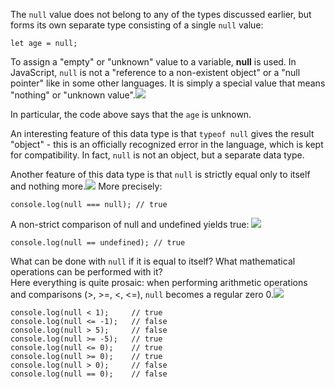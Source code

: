 The `null` value does not belong to any of the types discussed earlier, but forms its own separate type consisting of a single `null` value:
```
let age = null;
```
To assign a "empty" or "unknown" value to a variable, **null** is used.
In JavaScript, `null` is not a "reference to a non-existent object" or a "null pointer" like in some other languages. It is simply a special value that means "nothing" or "unknown value".![](https://course-qa-basics.s3.us-west-1.amazonaws.com/is-null-equal-to-an-empty-string.png)

In particular, the code above says that the `age` is unknown.

An interesting feature of this data type is that `typeof null` gives the result "object" - this is an officially recognized error in the language, which is kept for compatibility. In fact, `null` is not an object, but a separate data type.

Another feature of this data type is that `null` is strictly equal only to itself and nothing more.![](https://course-qa-basics.s3.us-west-1.amazonaws.com/is-null-equal-to-itself.png) More precisely:
```
console.log(null === null); // true
```
A non-strict comparison of null and undefined yields true: ![](https://course-qa-basics.s3.us-west-1.amazonaws.com/compare-null-and-undefined.png)
``` 
console.log(null == undefined); // true
```

What can be done with `null` if it is equal to itself? What mathematical operations can be performed with it?  
Here everything is quite prosaic: when performing arithmetic operations and comparisons (>, >=, <, <=), `null` becomes a regular zero 0.![](https://course-qa-basics.s3.us-west-1.amazonaws.com/compare-null-with-zero.png)
```
console.log(null < 1);     // true
console.log(null <= -1);   // false
console.log(null > 5);     // false
console.log(null >= -5);   // true
console.log(null <= 0);    // true
console.log(null >= 0);    // true
console.log(null > 0);     // false
console.log(null == 0);    // false
```


